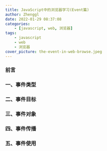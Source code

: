 ```yaml
---
title: JavaScript中的浏览器学习(Event篇)
author: Zhenggl
date: 2022-01-29 08:37:08
categories:
    - [javascript, web, 浏览器]
tags:
    - javascript
    - web
    - 浏览器
cover_picture: the-event-in-web-browse.jpeg
---
```


### 前言

### 一、事件类型

### 二、事件目标

### 三、事件对象

### 四、事件传播

### 五、事件使用
